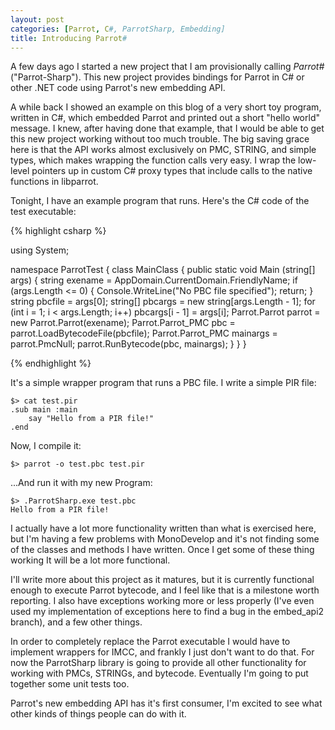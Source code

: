 ```yaml
---
layout: post
categories: [Parrot, C#, ParrotSharp, Embedding]
title: Introducing Parrot#
---
```


A few days ago I started a new project that I am provisionally calling
*Parrot#* ("Parrot-Sharp"). This new project provides bindings for Parrot
in C# or other .NET code using Parrot's new embedding API.

A while back I showed an example on this blog of a very short toy program,
written in C#, which embedded Parrot and printed out a short "hello world"
message. I knew, after having done that example, that I would be able to get
this new project working without too much trouble. The big saving grace here
is that the API works almost exclusively on PMC, STRING, and simple types,
which makes wrapping the function calls very easy. I wrap the low-level
pointers up in custom C# proxy types that include calls to the native
functions in libparrot.

Tonight, I have an example program that runs. Here's the C# code of the
test executable:

{% highlight csharp %}

using System;

namespace ParrotTest
{
    class MainClass
    {
        public static void Main (string[] args)
        {
            string exename = AppDomain.CurrentDomain.FriendlyName;
            if (args.Length <= 0) {
                Console.WriteLine("No PBC file specified");
                return;
            }
            string pbcfile = args[0];
            string[] pbcargs = new string[args.Length - 1];
            for (int i = 1; i < args.Length; i++)
                pbcargs[i - 1] = args[i];
            Parrot.Parrot parrot = new Parrot.Parrot(exename);
            Parrot.Parrot_PMC pbc = parrot.LoadBytecodeFile(pbcfile);
            Parrot.Parrot_PMC mainargs = parrot.PmcNull;
            parrot.RunBytecode(pbc, mainargs);
        }
    }
}

{% endhighlight %}

It's a simple wrapper program that runs a PBC file. I write a simple PIR file:

    $> cat test.pir
    .sub main :main
        say "Hello from a PIR file!"
    .end

Now, I compile it:

    $> parrot -o test.pbc test.pir

...And run it with my new Program:

    $> .ParrotSharp.exe test.pbc
    Hello from a PIR file!

I actually have a lot more functionality written than what is exercised here,
but I'm having a few problems with MonoDevelop and it's not finding some of
the classes and methods I have written. Once I get some of these thing working
It will be a lot more functional.

I'll write more about this project as it matures, but it is currently
functional enough to execute Parrot bytecode, and I feel like that is a
milestone worth reporting. I also have exceptions working more or less
properly (I've even used my implementation of exceptions here to find a bug
in the embed_api2 branch), and a few other things.

In order to completely replace the Parrot executable I would have to
implement wrappers for IMCC, and frankly I just don't want to do that. For now
the ParrotSharp library is going to provide all other functionality for
working with PMCs, STRINGs, and bytecode. Eventually I'm going to put together
some unit tests too.

Parrot's new embedding API has it's first consumer, I'm excited to see what
other kinds of things people can do with it.
